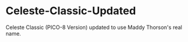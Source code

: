 # Celeste-Classic-Updated
Celeste Classic (PICO-8 Version) updated to use Maddy Thorson's real name.
